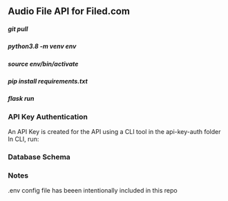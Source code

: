 ## Audio File API for Filed.com

##### git pull

##### python3.8 -m venv env

##### source env/bin/activate

##### pip install requirements.txt

##### flask run

### API Key Authentication

An API Key is created for the API using a CLI tool in the api-key-auth folder
In CLI, run:

### Database Schema

### Notes

.env config file has beeen intentionally included in this repo

